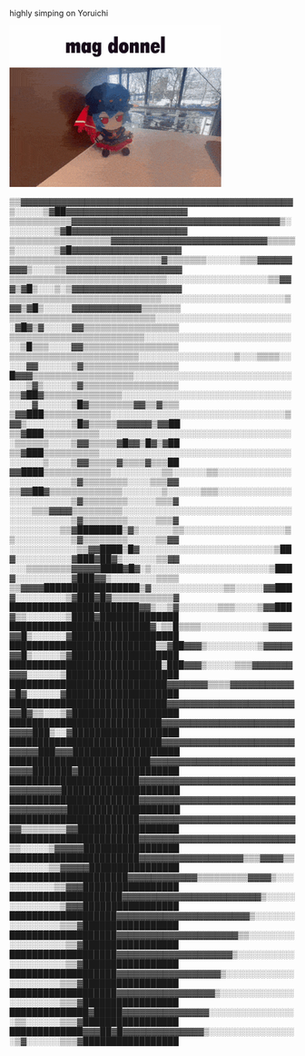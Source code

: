 highly simping on Yoruichi

![fumo gif](https://raw.githubusercontent.com/shinoaaa/nigabil/main/tenor.gif)

 ▒▒▓▓▓▓▓▓▓▓▓▓▓▓▓▓▓▓▓▓▓▓▓▓▓▓▓▓▓▓▓▓▓▓▓▓▓▓▓▓▓▓▓▓▓▓▓▓▓▒░░░░░▒▓██▓▓▓▓▓▓▓▓▓▓▓▓▓▓▓▓▓▓▓▓▓
▒▒▒▒▒▒▒▒▒▒▒▓▓▓▓▓▓▓▓▓▓▓▓▓▓▓▓▓▓▓▓▓▓▓▓▓▓▓▓▓▓▓▓▓▓▓▓▒░░░░░░░░░▒▓█▓▓▓▓▓▓▓▓▓▓▓▓▓▓▓▓▓▓▓▓
▒▒▒▒▒▒▒▒▒▒▒▒▒▒▒▒▒▒▓▓▓▓▓▓▓▓▓▓▓▓▓▓▓▓▓▓▓▓▓▓▓▓▓▓▓▒▒▒▒▒▒░░░░░░░▒▓█▓▓▓▓▓▓▓▓▓▓▓▓▓▓▓▓▓▓▓
▒▒▒▒▒▒▒▒▒▒▒▒▒▒▒▒▒▒▒▒▒▒▒▒▒▒▒▓▒▒▒▒▒▒▒░░░░░░▒▒▒▓▓▓▓▓▓▓▓▓▒░░░░▒▒▓▓▓▓▓▓▓▓▓▓▓▓▓▓▓▓▓▓▓▓
▒▒▒▒▒▒▒▒▒▒▒▒▒▒▒▒▒▒▒▒▒▒▒▒▒▒▒▒░░░░░░░░░░░░░░░░░░▒▒▓▓▓▒▓█▒░░░▒░▒▓▓▓▓▓▓▓▓▓▓▓▓▓▓▓▓▓▓▓
▒▒▒▒▒▒▒▒▒▒▒▒▒▒▒▒▒▒▒▒▒▒▒▒▒▒▒░░░░░░░░░░░░░░░░░░░░░░▒▓▓▒▓█▒░░░░░▓▓▓▓▓▓▓▓▓▓▓▓▒▒▒▒▒▒▒
▒▒▒▒▒▒▒▒▒▒▒▒▒▒▒▒▒▒▒▒▒▒▒▒▒▒░░░░░░░░░░░░░░░░░░░░░░░░░▓█▓▒▓░░░░░▓▓▒▒▒▒▒▒▒▒▒▒▒▒▒▒▒▒▒
▒▒▒▒▒▒▒▒▒▒▒▒▒▒▒▒▒▒▒▒▒▒▒▒░░░░░░░░░░░░░░░░░░░░░░░░░░░░▒█▒▒▒░░░░▓▓▒▒▒▒▒▒▒▒▒▒▒▒▒▒▒▒▒
▒▒▒▒▒▒▒▒▒▒▒▒▒▒▒▒▒▒▒▒▒▒▒░░░░░░░░░░░░░░░░░▒░░░▒▒▒▒░░░░░▓▓░░░░░░▒▓▒▒▒▒▒▒▒▒▒▒▒▒▒▒▒▒▒
█▓▓▓▒▒▒▒▒▒▒▒▒▒▒▒▒▒▒▒▒▒░░░░░░░░░░░░░░░░░░░░░░░░░░░░░░░▒▓▒░░░░░▒▓▒▒▒▒▒▒▒▒▒▒▒▒▒▒▒▒▒
▒▒▓██▓▒▒▒▒▒▒▒▒▒▒▒▒▒▒░░░░░░░░░░░░░░░░░░░░░░░░░░░░░░░░░░▓░░░░░░▒█▓▒▒▒▒▒▒▒▒▓▓▒▒▓▒▒▒
▒▓▓███▒▒▒▒▒▒▒▒▒▒▒▒░░░░░░░░░░░░░░░░░░░░░░░░░░░░░░░▒▓▓▒░░░░░░░░▒█▓▒▒▒▒▒▓▓▓▓▓▓▒▓▓██
▒▒▓███▒▒▒▒▒▒▒▒▒▒░░░░░░░░░░░░░░░░░░░░░░░░░░░░░░░░░░░▒▒▒▒▒▒░░░░▒▓▓▒▒▒▒▒▓█▓▓▒█▓▒▓██
▒▒▓███▒▒▒▒▒▒▒▒▒▒░░░░░░░░░░░░░░░░░░░░░░░░░░░░░░░░░░░░░░░░▒░░░░▒▓▓▒▒▒▒▒▓▒▒▒▒▓▒▒▒██
▓▓████▒▒▒▒▒▒▒▒▒▒▒▒░░░░░░░░░▒▒░░░░░░▒▒░░░░░░░░░░░░░░░░░░░░░░░░▒▓▒▒▒▒▒▒▒▒░░░░▒▒▒▓▓
▒▒▓▓██▓▒▒▒▒▒▒▒▒▒▒▒▒▒░░░░░░░▒░░░░░░▒▒▒░░░░░░░░░░░░░░░░░░░░░░░░▒▓▒▒▒▒▒▒▒▒░░░░░▒▒▒▓
░░░░▒▒▒▓▓▓▓▒▒▒▒▒▒▒▒▒░░░░░░░░░░░░░░░░░░░░░░░░░░░░░░░░░░░░░░░░░▒▓▒▒▒▒▒▒▒▒░░░░░▒▒▒▓
░░░░░░░░░▒▒▓████████▒▓▒░░░░░░▒▒░░░░░░░░░░░░░░░░░░▒▒░░░░░░░░░░▒▓▒▒▒▒▒▒▒▒░░░░░▒▒▓▓
░░░░░░░░░░░░▒▒▓▓████▒█▓░░░░░░░░░░░░░░░░░░░░░░░░▒██▓░░░░░░░░░░▓███▓██▓▒░░░░░░▒▒▓▓
░░░▒▒▒▒▒▒▒▒▓▓▓▓▓████▓█▓░▒░░░░░░░░░░░░░░░░░░░░░▒███▓░░░░░░░░░░▓███▓▓▒░░░░░░░░▒▒▒▒
▒▒▓▓▓▓█████████████████▒▓░░░░░░░░░░░░░▒▒░░░░░▓▓███▓░░░░░░░░░▒▓███▓█▓▒▒▒▒▒▒▒▒▒▒▒▓
███████████████████████▓▓▒░░▒▓░░░░░░░▒▒▒░░░░▒▓▓███▓▒▒░░░░░░░▒████▓██████████████
█████████████████████████▓░▒▒█▒▒▒▒░░░░░░░░░░░▒▓▓▓▓▓▓█▒░░░░░░▓███████████████████
██████████████████████████▒▒▓██▓▓▓▒░░░░░░░░░▒▓▓▓▓▓▓▓█▒░░░░░▒▓███████████████████
███████████████████████████▒███▓▓▓▒░░░░░▒▒▒▓▓▓▓▓▓▓▓▓▓░░░░░░▒████████████████████
████████████████████████████▓▓▓▓▓▓▓▒▒▒▒▓▓▓▓▓▓▓▓▓▓▓▓█▓░░░░░░▓████████████████████
████████████████████████████▓▓▓▓▓▓▓▓▓▓▓▓▓▓▓▓▓▓▓▓▓▓▓▓█▓▒▒░░░▒▓███████████████████
███████████████████████████▓▓▓▓▓▓▓▓▓▓▓▓▓▓▓▓▓▓▓▓▓▓▓▓▓▓▓███▒░░▓███████████████████
███████████████████████████▓▓▓▓▓▓▓▓▓▓▓▓▓▓▓▓▓▓▓▓▓▓▓▓▓▓▓▓███▓▓▓███████████████████
█████████████████████████▓▓▓▓▓▓▓▓▓▓▓▓▓▓▓▓▓▓▓▓▓▓▓▓▓▓▓▓▓███████▓██████████████████
███████████████████████▓▓▓▓▓▓▓▓▓▓▓▓▓▓▓▓▓▓▓▓▓▓▓▓▓▓▓▓▓▓▓▓▓▓▓▓█████████████████████
███████████████████████▓▓▓▓▓▓▓▓▓▓▓▓▓▓▓▓▓▓▓▓▓▓▓▓▓▓▓▓▓▓▓▓▓▓▓▓▓████████████████████
███████████████████████▓▓▓▓▓▓▓▓▓▓▓▓▓▓▓▓▓▓▓▓▓▓▓▓▓▓▓▓▓▒▒▒▒▒▒▒▒▓▓██████████████████
███████████████████████▓▓▓▓▓▓▓▓▓▓▓▓▓▓▓▓▓▓▓▓▓▓▓▓▓▓▓▒▒░░░░░▒▓▓▓▓▓█████████████████
███████████████████████▓▓▓▓▓▓▓▓▓▓▓▓▓▓▓▓▓▓▒▒▒▓▓▓▓▒▒░░░░░░░▒▒▓▓▓▓▓████████████████
█████████████████████▓▓▓▓▓▓▓▓▓▓▓▓▒▒▒▒▒▒▒▒▒▓▓▓▓▒░░░░░░░░░░░▒▒▓▓▓█████████████████
████████████████████▓▓▓▓▓▓▓▓▓▓▓▓▓▓▓▓▓▓▓▓▓▓▓▓▒░░░░░░░░░░░░░░▒▓▓▓█████████████████
███████████████████▓▓▓▓▓▓▓▓▓▓▓▓▓▓▓▓▓▓▓▓▓▓▓▒░░░░░░░░░░░░░░░░▒▒▒▓█████████████████
███████████████████▓▓▓▓▓▓▓▓▓▓▓▓▓▓▓▓▓▓▓▓▓▒▒░░░░░░░░░░░░░░░░░░▒▒▓█████████████████
███████████████████▓▓▓▓▓▓▓▓▓▓▓▓▓▓▓▓▓▓▓▓▒░░░░░░░░░░░░░░░░░░░░▒▒▓█████████████████
███████████████████▓▓▓▓▓▓▓▓▓▓▓▓▓▓▓▓▓▓▒░░░░░░░░░░░░░░░░░░░░░▒▒▒▓█████████████████
███████████████████▓▓▓▓▓▓▓▓▓▓▓▓▓▓▓▓▓▒░░░░░░░░░░░░░░░░░░░░░░▒▒▒▓█████████████████
██████████████▓█████▓▓▓▓▓▓▓▓▓▓▓▓▓▓▓░░░░░░░░░░░░░░░░▒▒░░░░░░▒▒▒▓█████████████████
█████████████▓▓▓██▓█▓▓▓▓▓▓▓▓▓▓▓▓▓▓▒░░░░░░░░░░░░░░░░▒▓░░░░░░▒▒▒▓█████████████████

<!--
**shinoaaa/shinoaaa** is a ✨ _special_ ✨ repository because its `README.md` (this file) appears on your GitHub profile.

Here are some ideas to get you started:

- 🔭 I’m currently working on ...
- 🌱 I’m currently learning ...
- 👯 I’m looking to collaborate on ...
- 🤔 I’m looking for help with ...
- 💬 Ask me about ...
- 📫 How to reach me: ...
- 😄 Pronouns: ...
- ⚡ Fun fact: ...
-->
